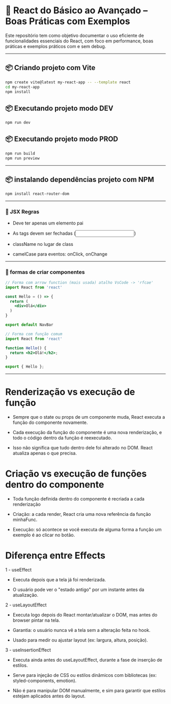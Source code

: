 # 📘 React do Básico ao Avançado – Boas Práticas com Exemplos

Este repositório tem como objetivo documentar o uso eficiente de funcionalidades essenciais do React, com foco em performance, boas práticas e exemplos práticos com e sem debug.


---


## 📦 Criando projeto com Vite

```bash
npm create vite@latest my-react-app -- --template react
cd my-react-app
npm install
```


## 📦 Executando projeto modo DEV

```bash
npm run dev
```

## 📦 Executando projeto modo PROD

```bash
npm run build
npm run preview
```


---


## 📦 instalando dependências projeto com NPM

```bash
npm install react-router-dom
```


---


### 🧠 JSX Regras

- Deve ter apenas um elemento pai

- As tags devem ser fechadas (<input />)

- className no lugar de class

- camelCase para eventos: onClick, onChange


---


### 🧾 formas de criar componentes

```jsx
// Forma com arrow function (mais usada) atalho VsCode -> 'rfcae'
import React from 'react'

const Hello = () => {
  return (
    <div>Olá</div>
  )
}

export default NavBar
```

```jsx
// Forma com função comum
import React from 'react'

function Hello() {
  return <h2>Olá!</h2>;
}

export { Hello };
```


---

# Renderização vs execução de função

- Sempre que o state ou props de um componente muda, React executa a função do componente novamente.

- Cada execução da função do componente é uma nova renderização, e todo o código dentro da função é reexecutado.

- Isso não significa que tudo dentro dele foi alterado no DOM. React atualiza apenas o que precisa.


# Criação vs execução de funções dentro do componente

- Toda função definida dentro do componente é recriada a cada renderização

- Criação: a cada render, React cria uma nova referência da função minhaFunc.

- Execução: só acontece se você executa de alguma forma a função um exemplo é ao clicar no botão.


# Diferença entre Effects

1 - useEffect

- Executa depois que a tela já foi renderizada.

- O usuário pode ver o "estado antigo" por um instante antes da atualização.

2 - useLayoutEffect

- Executa logo depois do React montar/atualizar o DOM, mas antes do browser pintar na tela.

- Garantia: o usuário nunca vê a tela sem a alteração feita no hook.

- Usado para medir ou ajustar layout (ex: largura, altura, posição).

3 - useInsertionEffect

- Executa ainda antes do useLayoutEffect, durante a fase de inserção de estilos.

- Serve para injeção de CSS ou estilos dinâmicos com bibliotecas (ex: styled-components, emotion).

- Não é para manipular DOM manualmente, e sim para garantir que estilos estejam aplicados antes do layout.